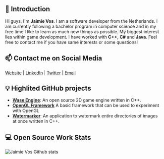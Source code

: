 ## 👋 Introduction

Hi guys, I'm **Jaimie Vos**. I am a software developer from the Netherlands. I am currently following a bachelor program in computer science and in my free time I like to learn as much new things as possible. My biggest interest lies within game development.
I have worked with **C++**, **C#** and **Java**. Feel free to contact me if you have same interests or some questions!

## 📫 Contact me on Social Media

[Website](https://jaimie.dev/) | [LinkedIn](https://www.linkedin.com/in/jaimievos/) | [Twitter](https://twitter.com/JaimieVos) | [Email](mailto:jaimie.vos@outlook.com)

## 💡 Highlited GitHub projects
- [**Wase Engine**](https://github.com/Wase-Engine): An open source 2D game engine written in C++.
- [**OpenGL Framework**](https://github.com/JaimieVos/opengl-framework) A basic framework that can be used to experiment with OpenGL
- [**Watermarker**](https://github.com/JaimieVos/watermarker): An application to watermark entire directories of images at once written in C++.

<!--## 📚 Tech Articles and Talks -->

<!--You can find a list of my talks' presentation on 📖 . -->

<!--And get all my post articles in my blog 📝. -->
 
## 💻 Open Source Work Stats


![Jaimie Vos Github stats](https://github-readme-stats.vercel.app/api?username=JaimieVos&show_icons=true)
